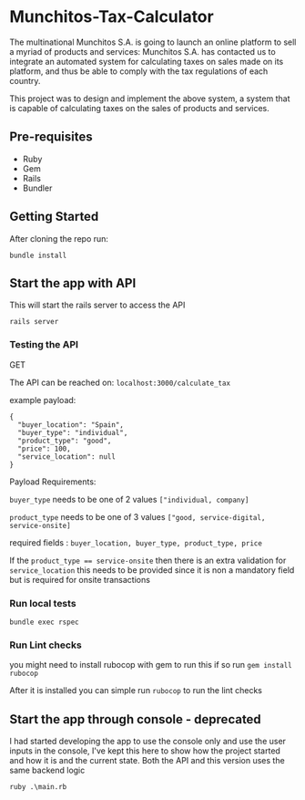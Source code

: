 # Munchitos-Tax-Calculator


The multinational Munchitos S.A. is going to launch an online platform to sell a myriad of products and services:
Munchitos S.A. has contacted us to integrate an automated system for calculating taxes on sales made on its platform,
and thus be able to comply with the tax regulations of each country.

This project was to design and implement the above system, a system that is capable of calculating taxes on the sales of products and services.

## Pre-requisites
- Ruby
- Gem
- Rails
- Bundler

## Getting Started

After cloning the repo run:

``` bundle install ```


## Start the app with API
This will start the rails server to access the API

``` rails server ```

### Testing the API

GET

The API can be reached on:
``` localhost:3000/calculate_tax ```

example payload:

``` 
{
  "buyer_location": "Spain",
  "buyer_type": "individual",
  "product_type": "good",
  "price": 100,
  "service_location": null
} 
```

Payload Requirements:

```buyer_type``` needs to be one of 2 values ```["individual, company]```

```product_type``` needs to be one of 3 values ```["good, service-digital, service-onsite]```

required fields : ```buyer_location, buyer_type, product_type, price ```

If the ```product_type == service-onsite``` then there is an extra validation for ```service_location``` this needs to be provided since it is non a mandatory field but is required for onsite transactions


### Run local tests

```
bundle exec rspec
```

### Run Lint checks
you might need to install rubocop with gem to run this if so run ``` gem install rubocop ```

After it is installed you can simple run ``` rubocop ``` to run the lint checks

## Start the app through console - deprecated
I had started developing the app to use the console only and use the user inputs in the console,
 I've kept this here to show how the project started and how it is and the current state.
 Both the API and this version uses the same backend logic

``` ruby .\main.rb ```